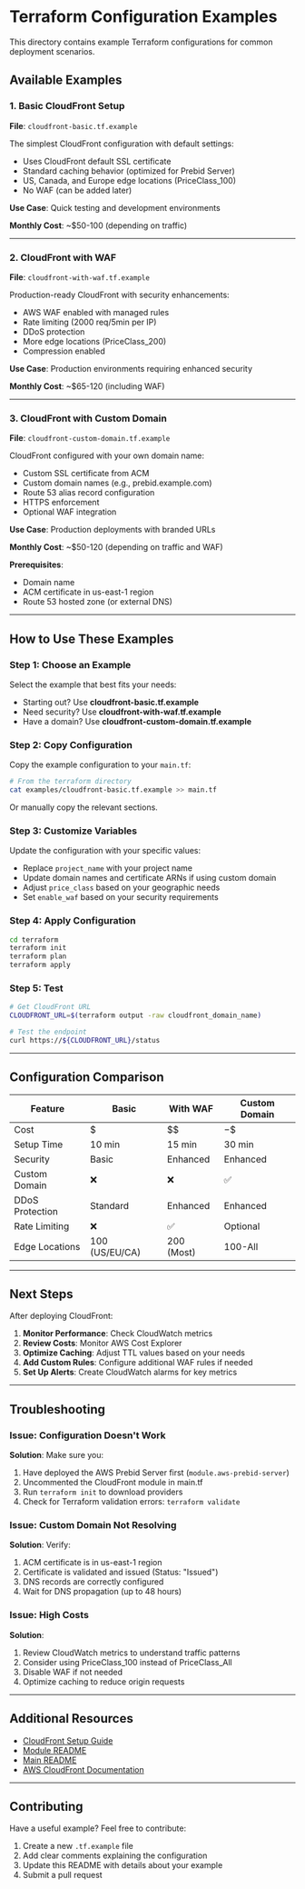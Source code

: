 # Terraform Configuration Examples

This directory contains example Terraform configurations for common deployment scenarios.

## Available Examples

### 1. Basic CloudFront Setup
**File**: `cloudfront-basic.tf.example`

The simplest CloudFront configuration with default settings:
- Uses CloudFront default SSL certificate
- Standard caching behavior (optimized for Prebid Server)
- US, Canada, and Europe edge locations (PriceClass_100)
- No WAF (can be added later)

**Use Case**: Quick testing and development environments

**Monthly Cost**: ~$50-100 (depending on traffic)

---

### 2. CloudFront with WAF
**File**: `cloudfront-with-waf.tf.example`

Production-ready CloudFront with security enhancements:
- AWS WAF enabled with managed rules
- Rate limiting (2000 req/5min per IP)
- DDoS protection
- More edge locations (PriceClass_200)
- Compression enabled

**Use Case**: Production environments requiring enhanced security

**Monthly Cost**: ~$65-120 (including WAF)

---

### 3. CloudFront with Custom Domain
**File**: `cloudfront-custom-domain.tf.example`

CloudFront configured with your own domain name:
- Custom SSL certificate from ACM
- Custom domain names (e.g., prebid.example.com)
- Route 53 alias record configuration
- HTTPS enforcement
- Optional WAF integration

**Use Case**: Production deployments with branded URLs

**Monthly Cost**: ~$50-120 (depending on traffic and WAF)

**Prerequisites**:
- Domain name
- ACM certificate in us-east-1 region
- Route 53 hosted zone (or external DNS)

---

## How to Use These Examples

### Step 1: Choose an Example

Select the example that best fits your needs:
- Starting out? Use **cloudfront-basic.tf.example**
- Need security? Use **cloudfront-with-waf.tf.example**
- Have a domain? Use **cloudfront-custom-domain.tf.example**

### Step 2: Copy Configuration

Copy the example configuration to your `main.tf`:

```bash
# From the terraform directory
cat examples/cloudfront-basic.tf.example >> main.tf
```

Or manually copy the relevant sections.

### Step 3: Customize Variables

Update the configuration with your specific values:
- Replace `project_name` with your project name
- Update domain names and certificate ARNs if using custom domain
- Adjust `price_class` based on your geographic needs
- Set `enable_waf` based on your security requirements

### Step 4: Apply Configuration

```bash
cd terraform
terraform init
terraform plan
terraform apply
```

### Step 5: Test

```bash
# Get CloudFront URL
CLOUDFRONT_URL=$(terraform output -raw cloudfront_domain_name)

# Test the endpoint
curl https://${CLOUDFRONT_URL}/status
```

---

## Configuration Comparison

| Feature | Basic | With WAF | Custom Domain |
|---------|-------|----------|---------------|
| Cost | $ | $$ | $-$$ |
| Setup Time | 10 min | 15 min | 30 min |
| Security | Basic | Enhanced | Enhanced |
| Custom Domain | ❌ | ❌ | ✅ |
| DDoS Protection | Standard | Enhanced | Enhanced |
| Rate Limiting | ❌ | ✅ | Optional |
| Edge Locations | 100 (US/EU/CA) | 200 (Most) | 100-All |

---

## Next Steps

After deploying CloudFront:

1. **Monitor Performance**: Check CloudWatch metrics
2. **Review Costs**: Monitor AWS Cost Explorer
3. **Optimize Caching**: Adjust TTL values based on your needs
4. **Add Custom Rules**: Configure additional WAF rules if needed
5. **Set Up Alerts**: Create CloudWatch alarms for key metrics

---

## Troubleshooting

### Issue: Configuration Doesn't Work

**Solution**: Make sure you:
1. Have deployed the AWS Prebid Server first (`module.aws-prebid-server`)
2. Uncommented the CloudFront module in main.tf
3. Run `terraform init` to download providers
4. Check for Terraform validation errors: `terraform validate`

### Issue: Custom Domain Not Resolving

**Solution**: Verify:
1. ACM certificate is in us-east-1 region
2. Certificate is validated and issued (Status: "Issued")
3. DNS records are correctly configured
4. Wait for DNS propagation (up to 48 hours)

### Issue: High Costs

**Solution**:
1. Review CloudWatch metrics to understand traffic patterns
2. Consider using PriceClass_100 instead of PriceClass_All
3. Disable WAF if not needed
4. Optimize caching to reduce origin requests

---

## Additional Resources

- [CloudFront Setup Guide](../../docs/CLOUDFRONT_SETUP.md)
- [Module README](../aws-cloudfront/README.md)
- [Main README](../../README.md)
- [AWS CloudFront Documentation](https://docs.aws.amazon.com/cloudfront/)

---

## Contributing

Have a useful example? Feel free to contribute:
1. Create a new `.tf.example` file
2. Add clear comments explaining the configuration
3. Update this README with details about your example
4. Submit a pull request
